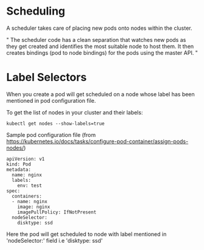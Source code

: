 # Scheduling
A scheduler takes care of placing new pods onto nodes within the cluster.

" The scheduler code has a clean separation that watches new pods as they get created and identifies the most suitable node to host them. It then creates bindings (pod to node bindings) for the pods using the master API. "


# Label Selectors

When you create a pod will get scheduled on a node whose label has been mentioned in pod configuration file.

To get the list of nodes in your cluster and their labels:

```
kubectl get nodes --show-labels=true
```


Sample pod configuration file (from https://kubernetes.io/docs/tasks/configure-pod-container/assign-pods-nodes/)

```
apiVersion: v1
kind: Pod
metadata:
  name: nginx
  labels:
    env: test
spec:
  containers:
  - name: nginx
    image: nginx
    imagePullPolicy: IfNotPresent
  nodeSelector:
    disktype: ssd
```
Here the pod will get scheduled to node with label mentioned in 'nodeSelector:' field
i.e 'disktype: ssd'
